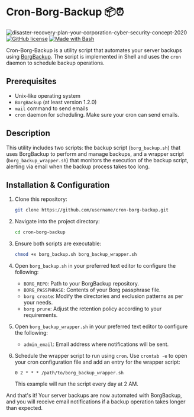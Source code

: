 # Cron-Borg-Backup 📦⏰
![disaster-recovery-plan-your-corporation-cyber-security-concept-2020](https://github.com/kbi-user/Cron_Borg_Backup/assets/15234613/150d77d5-6cfa-4c97-90e3-a9e96511b2cd)
[![GitHub license](https://img.shields.io/github/license/Naereen/StrapDown.js.svg)](https://github.com/naereen/StrapDown.js/blob/master/LICENSE)
[![Made with Bash](https://img.shields.io/badge/Made%20with-Bash-1f425f.svg)](https://www.gnu.org/software/bash/)

Cron-Borg-Backup is a utility script that automates your server backups using [BorgBackup](https://www.borgbackup.org/). The script is implemented in Shell and uses the `cron` daemon to schedule backup operations.

## Prerequisites

- Unix-like operating system
- `BorgBackup` (at least version 1.2.0)
- `mail` command to send emails
- `cron` daemon for scheduling. Make sure your cron can send emails.

## Description

This utility includes two scripts: the backup script (`borg_backup.sh`) that uses BorgBackup to perform and manage backups, and a wrapper script (`borg_backup_wrapper.sh`) that monitors the execution of the backup script, alerting via email when the backup process takes too long.

## Installation & Configuration

1. Clone this repository: 

    ```bash
    git clone https://github.com/username/cron-borg-backup.git
    ```

2. Navigate into the project directory:

    ```bash
    cd cron-borg-backup
    ```

3. Ensure both scripts are executable:

    ```bash
    chmod +x borg_backup.sh borg_backup_wrapper.sh
    ```

4. Open `borg_backup.sh` in your preferred text editor to configure the following:

    - `BORG_REPO`: Path to your BorgBackup repository.
    - `BORG_PASSPHRASE`: Contents of your Borg passphrase file.
    - `borg create`: Modify the directories and exclusion patterns as per your needs.
    - `borg prune`: Adjust the retention policy according to your requirements.

5. Open `borg_backup_wrapper.sh` in your preferred text editor to configure the following:

    - `admin_email`: Email address where notifications will be sent.

6. Schedule the wrapper script to run using `cron`. Use `crontab -e` to open your cron configuration file and add an entry for the wrapper script:

    ```cron
    0 2 * * * /path/to/borg_backup_wrapper.sh
    ```

    This example will run the script every day at 2 AM.

And that's it! Your server backups are now automated with BorgBackup, and you will receive email notifications if a backup operation takes longer than expected.
